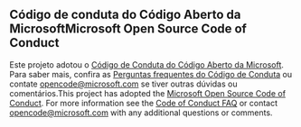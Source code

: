 ## <a name="microsoft-open-source-code-of-conduct"></a><span data-ttu-id="26b9f-101">Código de conduta do Código Aberto da Microsoft</span><span class="sxs-lookup"><span data-stu-id="26b9f-101">Microsoft Open Source Code of Conduct</span></span>
<span data-ttu-id="26b9f-p101">Este projeto adotou o [Código de Conduta do Código Aberto da Microsoft](https://opensource.microsoft.com/codeofconduct/). Para saber mais, confira as [Perguntas frequentes do Código de Conduta](https://opensource.microsoft.com/codeofconduct/faq/) ou contate [opencode@microsoft.com](mailto:opencode@microsoft.com) se tiver outras dúvidas ou comentários.</span><span class="sxs-lookup"><span data-stu-id="26b9f-p101">This project has adopted the [Microsoft Open Source Code of Conduct](https://opensource.microsoft.com/codeofconduct/). For more information see the [Code of Conduct FAQ](https://opensource.microsoft.com/codeofconduct/faq/) or contact [opencode@microsoft.com](mailto:opencode@microsoft.com) with any additional questions or comments.</span></span>